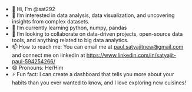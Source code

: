 - 👋 Hi, I’m @sat292
- 👀 I’m interested in data analysis, data visualization, and uncovering insights from complex datasets.
- 🌱 I’m currently learning python, numpy, pandas
- 💞️ I’m looking to collaborate on data-driven projects, open-source data tools, and anything related to big data analytics.
- 📫 How to reach me: You can email me at paul.satyajitnew@gmail.com and connect me on linkedin at https://www.linkedin.com/in/satyajit-paul-594254266/
- 😄 Pronouns: He/Him
- ⚡ Fun fact: I can create a dashboard that tells you more about your habits than you ever wanted to know, and I love exploring new cuisines!

<!---
sat292/sat292 is a ✨ special ✨ repository because its `README.md` (this file) appears on your GitHub profile.
You can click the Preview link to take a look at your changes.
--->
